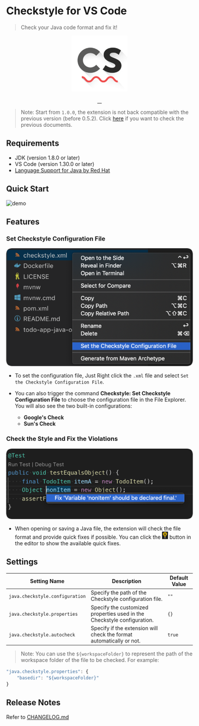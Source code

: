# Checkstyle for VS Code

> Check your Java code format and fix it!

<p align="center">
  <img src="https://raw.githubusercontent.com/jdneo/vscode-checkstyle/master/resources/icon_checkstyle.png" alt="">
</p>
<p align="center">
  <a href="https://travis-ci.org/jdneo/vscode-checkstyle">
    <img src="https://img.shields.io/travis/jdneo/vscode-checkstyle.svg?style=flat-square" alt="">
  </a>
  <a href="https://lgtm.com/projects/g/jdneo/vscode-checkstyle/alerts">
    <img src="https://img.shields.io/lgtm/alerts/g/jdneo/vscode-checkstyle.svg?style=flat-square" alt="">
  </a>
  <a href="https://marketplace.visualstudio.com/items?itemName=shengchen.vscode-checkstyle">
    <img src="https://img.shields.io/visual-studio-marketplace/d/shengchen.vscode-checkstyle.svg?style=flat-square" alt="">
  </a>
  <a href="https://gitter.im/vscode-checkstyle/Lobby">
    <img src="https://img.shields.io/gitter/room/jdneo/vscode-checkstyle.svg?style=flat-square" alt="">
  </a>
</p>

> Note: Start from `1.0.0`, the extension is not back compatible with the previous version (before 0.5.2). Click [here](https://github.com/jdneo/vscode-checkstyle/tree/v0.5.2) if you want to check the previous documents.

## Requirements
- JDK (version 1.8.0 or later)
- VS Code (version 1.30.0 or later)
- [Language Support for Java by Red Hat](https://marketplace.visualstudio.com/items?itemName=redhat.java)

## Quick Start
![demo](https://raw.githubusercontent.com/jdneo/vscode-checkstyle/master/docs/gifs/demo.gif)

## Features
### Set Checkstyle Configuration File
<p align="center">
  <img src="https://raw.githubusercontent.com/jdneo/vscode-checkstyle/master/docs/imgs/set_config.png" alt="Set Checkstyle Configuration File" />
</p>

- To set the configuration file, Just Right click the `.xml` file and select `Set the Checkstyle Configuration File`.

- You can also trigger the command **Checkstyle: Set Checkstyle Configuration File** to choose the configuration file in the File Explorer. You will also see the two built-in configurations:
  - **Google's Check**
  - **Sun's Check**

### Check the Style and Fix the Violations
<p align="center">
  <img src="https://raw.githubusercontent.com/jdneo/vscode-checkstyle/master/docs/imgs/quick_fix.png" alt="Set Checkstyle Configuration File" />
</p>

- When opening or saving a Java file, the extension will check the file format and provide quick fixes if possible. You can click the ![bulb](https://raw.githubusercontent.com/jdneo/vscode-checkstyle/master/docs/imgs/btn_bulb.png) button in the editor to show the available quick fixes.

## Settings
| Setting Name | Description | Default Value |
|---|---|---|
| `java.checkstyle.configuration` | Specify the path of the Checkstyle configuration file. | `""` |
| `java.checkstyle.properties` | Specify the customized properties used in the Checkstyle configuration. | `{}` |
| `java.checkstyle.autocheck` | Specify if the extension will check the format automatically or not. | `true` |

> Note: You can use the `${workspaceFolder}` to represent the path of the workspace folder of the file to be checked. For example: 

```javascript
"java.checkstyle.properties": {
    "basedir": "${workspaceFolder}"
}
```

## Release Notes

Refer to [CHANGELOG.md](https://github.com/jdneo/vscode-checkstyle/blob/develop/CHANGELOG.md)
